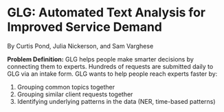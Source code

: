 # GLG: Automated Text Analysis for Improved Service Demand

By Curtis Pond, Julia Nickerson, and Sam Varghese

**Problem Definition:** 
GLG helps people make smarter decisions by connecting them to experts. Hundreds of requests are submitted daily to GLG via an intake form. GLG wants to help people reach experts faster by:
1. Grouping common topics together
2. Grouping similar client requests together
3. Identifying underlying patterns in the data (NER, time-based patterns)

